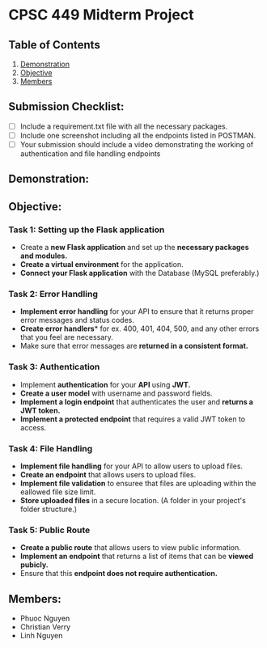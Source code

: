 # CPSC 449 Midterm Project

## Table of Contents
1. [Demonstration](https://github.com/Phuoc-Nguyen-CS/449_MidtermProject#demonstration)
2. [Objective](https://github.com/Phuoc-Nguyen-CS/449_MidtermProject#objective)
3. [Members](https://github.com/Phuoc-Nguyen-CS/449_MidtermProject#members)


## Submission Checklist:
 - [ ] Include a requirement.txt file with all the necessary packages.
 - [ ] Include one screenshot including all the endpoints listed in POSTMAN.
 - [ ] Your submission should include a video demonstrating the working of authentication and file handling endpoints

## Demonstration:

 
## Objective:
### Task 1: Setting up the Flask application
* Create a **new Flask application** and set up the **necessary packages and modules.**
* **Create a virtual environment** for the application.
* **Connect your Flask application** with the Database (MySQL preferably.)
### Task 2: Error Handling
* **Implement error handling** for your API to ensure that it returns proper error messages and status codes.
* **Create error handlers*** for ex. 400, 401, 404, 500, and any other errors that you feel
are necessary.
* Make sure that error messages are **returned in a consistent format.**
### Task 3: Authentication
* Implement **authentication** for your **API** using **JWT.**
* **Create a user model** with username and password fields.
* **Implement a login endpoint** that authenticates the user and **returns a JWT token.**
* **Implement a protected endpoint** that requires a valid JWT token to access.
### Task 4: File Handling
* **Implement file handling** for your API to allow users to upload files.
* **Create an endpoint** that allows users to upload files. 
* **Implement file validation** to ensuree that files are uploading within the eallowed file size limit.
* **Store uploaded files** in a secure location. (A folder in your project's folder structure.)
### Task 5: Public Route
* **Create a public route** that allows users to view public information.
* **Implement an endpoint** that returns a list of items that can be **viewed pubicly.**
* Ensure that this **endpoint does not require authentication.**

## Members:
* Phuoc Nguyen
* Christian Verry
* Linh Nguyen
